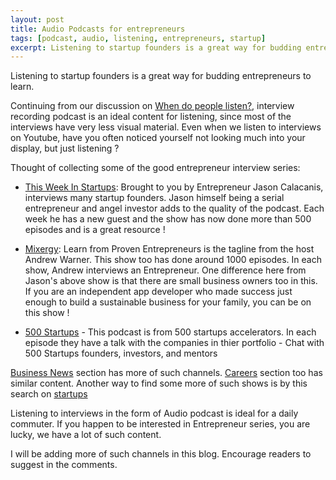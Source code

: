 ```yaml
---
layout: post
title: Audio Podcasts for entrepreneurs
tags: [podcast, audio, listening, entrepreneurs, startup]
excerpt: Listening to startup founders is a great way for budding entrepreneurs to learn.
---
```


Listening to startup founders is a great way for budding entrepreneurs to learn.

Continuing from our discussion on [When do people listen?](/when-do-people-listen/), interview recording podcast is an ideal content for listening, since most of the interviews have very less visual material. Even when we listen to interviews on Youtube, have you often noticed yourself not looking much into your display, but just listening ?

Thought of collecting some of the good entrepreneur interview series:

-	[This Week In Startups](http://www.airingpods.com/pods/this-week-in-startups-audio): Brought to you by Entrepreneur Jason Calacanis, interviews many startup founders. Jason himself being a serial entrepreneur and angel investor adds to the quality of the podcast. Each week he has a new guest and the show has now done more than 500 episodes and is a great resource !

-	[Mixergy](http://www.airingpods.com/pods/business-tips-for-startups-by-proven-entrepreneurs-mixergy): Learn from Proven Entrepreneurs is the tagline from the host Andrew Warner. This show too has done around 1000 episodes. In each show, Andrew interviews an Entrepreneur. One difference here from Jason's above show is that there are small business owners too in this. If you are an independent app developer who made success just enough to build a sustainable business for your family, you can be on this show !

-	[500 Startups](http://www.airingpods.com/pods/500-startups-podcast) - This podcast is from 500 startups accelerators. In each episode they have a talk with the companies in thier portfolio - Chat with 500 Startups founders, investors, and mentors


[Business News](http://www.airingpods.com/cats/business-news) section has more of such channels.
[Careers](http://www.airingpods.com/cats/careers) section too has similar content.
Another way to find some more of such shows is by this search on [startups](http://www.airingpods.com/search?q=startup)

Listening to interviews in the form of Audio podcast is ideal for a daily commuter. If you happen to be interested in Entrepreneur series, you are lucky, we have a lot of such content.

I will be adding more of such channels in this blog. Encourage readers to suggest in the comments.

